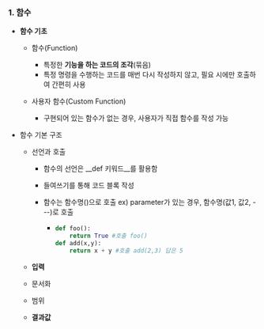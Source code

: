 ### 1. 함수

- __함수 기초__

  - 함수(Function) 
    - 특정한 __기능을 하는 코드의 조각__(묶음)
    - 특정 명령을 수행하는 코드를 매번 다시 작성하지 않고, 필요 시에만 호출하여 간편히 사용

  - 사용자 함수(Custom Function)
    - 구현되어 있는 함수가 없는 경우, 사용자가 직접 함수를 작성 가능

- 함수 기본 구조

  - 선언과 호출

    - 함수의 선언은 __def 키워드__를 활용함

    - 들여쓰기를 통해 코드 블록 작성

    - 함수는 함수명()으로 호출 ex) parameter가 있는 경우, 함수명(값1, 값2, ---)로 호출 

      - ```python
        def foo():
            return True #호출 foo()
        def add(x,y):
            return x + y #호출 add(2,3) 답은 5
        ```

  - __입력__

  - 문서화

  - 범위

  - __결과값__